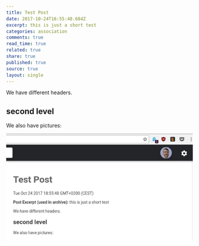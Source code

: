 ```yaml
---
title: Test Post
date: 2017-10-24T16:55:48.684Z
excerpt: this is just a short test
categories: association
comments: true
read_time: true
related: true
share: true
published: true
source: true
layout: single
---
```

We have different headers.

## second level

We also have pictures:



![test image](/assets/images/test-image.jpg)

